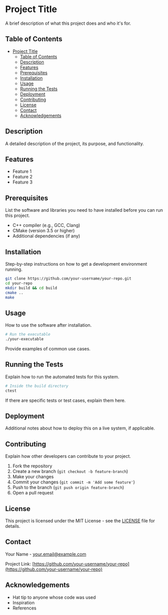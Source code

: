 # Project Title

A brief description of what this project does and who it's for.

## Table of Contents

- [Project Title](#project-title)
  - [Table of Contents](#table-of-contents)
  - [Description](#description)
  - [Features](#features)
  - [Prerequisites](#prerequisites)
  - [Installation](#installation)
  - [Usage](#usage)
  - [Running the Tests](#running-the-tests)
  - [Deployment](#deployment)
  - [Contributing](#contributing)
  - [License](#license)
  - [Contact](#contact)
  - [Acknowledgements](#acknowledgements)

## Description

A detailed description of the project, its purpose, and functionality.

## Features

- Feature 1
- Feature 2
- Feature 3

## Prerequisites

List the software and libraries you need to have installed before you can run this project.

- C++ compiler (e.g., GCC, Clang)
- CMake (version 3.5 or higher)
- Additional dependencies (if any)

## Installation

Step-by-step instructions on how to get a development environment running.

```bash
git clone https://github.com/your-username/your-repo.git
cd your-repo
mkdir build && cd build
cmake ..
make
```

## Usage
How to use the software after installation.

```bash
# Run the executable
./your-executable
```

Provide examples of common use cases.

## Running the Tests

Explain how to run the automated tests for this system.

```bash
# Inside the build directory
ctest
```

If there are specific tests or test cases, explain them here.

## Deployment

Additional notes about how to deploy this on a live system, if applicable.

## Contributing

Explain how other developers can contribute to your project.

1. Fork the repository
2. Create a new branch (`git checkout -b feature-branch`)
3. Make your changes
4. Commit your changes (`git commit -m 'Add some feature'`)
5. Push to the branch (`git push origin feature-branch`)
6. Open a pull request

## License

This project is licensed under the MIT License - see the [LICENSE](LICENSE) file for details.

## Contact

Your Name - [your.email@example.com](mailto:your.email@example.com)

Project Link: [https://github.com/your-username/your-repo](https://github.com/your-username/your-repo)

## Acknowledgements

- Hat tip to anyone whose code was used
- Inspiration
- References
